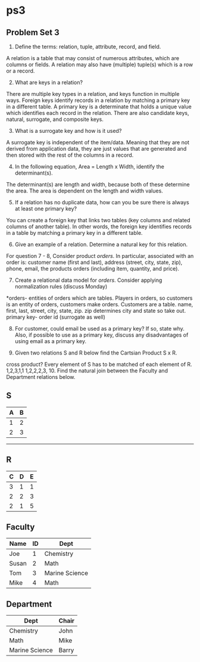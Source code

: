 # ps3

## Problem Set 3 

1. Define the terms: relation, tuple, attribute, record, and field.

  A relation is a table that may consist of numerous attributes, which are columns or fields. A relation may also have (multiple) tuple(s) which is a row or a record. 
  
2. What are keys in a relation?

  There are multiple key types in a relation, and keys function in multiple ways. Foreign keys identify records in a relation by      matching a primary key in a different table. A primary key is a determinate that holds a unique value which identifies each record in the relation. There are also candidate keys, natural, surrogate, and composite keys.  
  
3. What is a surrogate key and how is it used?

  A surrogate key is independent of the item/data. Meaning that they are not derived from application data, they are just values that are generated and then stored with the rest of the columns in a record. 

4. In the following equation, Area = Length x Width, identify the determinant(s).

  The determinant(s) are length and width, because both of these determine the area. The area is dependent on the length and width values. 

5. If a relation has no duplicate data, how can you be sure there is always at least one primary key?

  You can create a foreign key that links two tables (key columns and related columns of another table). In other words, the foreign key identifies records in a table by matching a primary key in a different table. 

6. Give an example of a relation.  Determine a natural key for this relation.

  For question 7 - 8, Consider product *orders*.  In particular, associated with an order is: customer name (first and last), address (street, city, state, zip), phone, email, the products orders (including item, quantity, and price).  

7. Create a relational data model for *orders*.  Consider applying normalization rules (discuss Monday)

  *orders- entities of orders which are tables. Players in orders, so customers is an entity of orders, customers make orders. Customers are a table. name, first, last, street, city, state, zip. zip determines city and state so take out. primary key- order id (surrogate as well) 

8. For customer, could email be used as a primary key?  If so, state why.  Also, if possible to use as a primary key, discuss any disadvantages of using email as a primary key.

9. Given two relations S and R below find the Cartsian Product S x R.

  cross product? Every element of S has to be matched of each element of R. 1,2,3,1,1 1,2,2,2,3,
10. Find the natural join between the Faculty and Department relations below.

S
--------------
| A | B |
|---|---|
| 1 | 2 |
| 2 | 3 |
---------

R
------------
| C | D | E |
|---|---|---|
| 3 | 1 | 1 |
| 2 | 2 | 3 |
| 2 | 1 | 5 |



Faculty
--------------
| Name | ID | Dept |
|-------|----|----------------|
| Joe | 1 | Chemistry |
| Susan | 2 | Math |
| Tom | 3 | Marine Science |
| Mike | 4 | Math |


Department
------------
| Dept | Chair  |
|---|---|
| Chemistry | John |
| Math | Mike |
| Marine Science | Barry |
